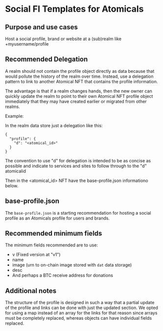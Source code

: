 # Social FI Templates for Atomicals 

## Purpose and use cases

Host a social profile, brand or website at a (sub)realm like +myusername/profile

## Recommended Delegation

A realm should not contain the profile object directly as data because that would pollute the history of the realm over time. 
Instead, use a delegation pattern to link to another Atomical NFT that contains the profile information.

The advantage is that if a realm changes hands, then the new owner can quickly update the realm to point to their own Atomical NFT
profile object immediately that they may have created earlier or migrated from other realms.

Example:

In the realm data store just a delegation like this:

```
{
  "profile": {
    "d": "<atomical_id>"
  }
}
```
The convention to use "d" for delegation is intended to be as concise as possible and indicate to services and sites to follow through to the "d" atomicalid

Then in the <atomical_id> NFT have the base-profile.json informationo below.


## base-profile.json

The `base-profile.json` is a starting recommendation for hosting a social profile as an Atomicals profile for users and brands.

## Recommended minimum fields

The minimum fields recommended are to use:

- v (Fixed version at "v1")
- name
- image (urn to on-chain image stored with `dat` data storage)
- desc
- And perhaps a BTC receive address for donations

## Additional notes

The structure of the profile is designed in such a way that a partial update of the profile and links can be done with just the updated section.
We opted for using a map instead of an array for the links for that reason since arrays must be completely replaced, whereas objects can have individual
fields replaced.
